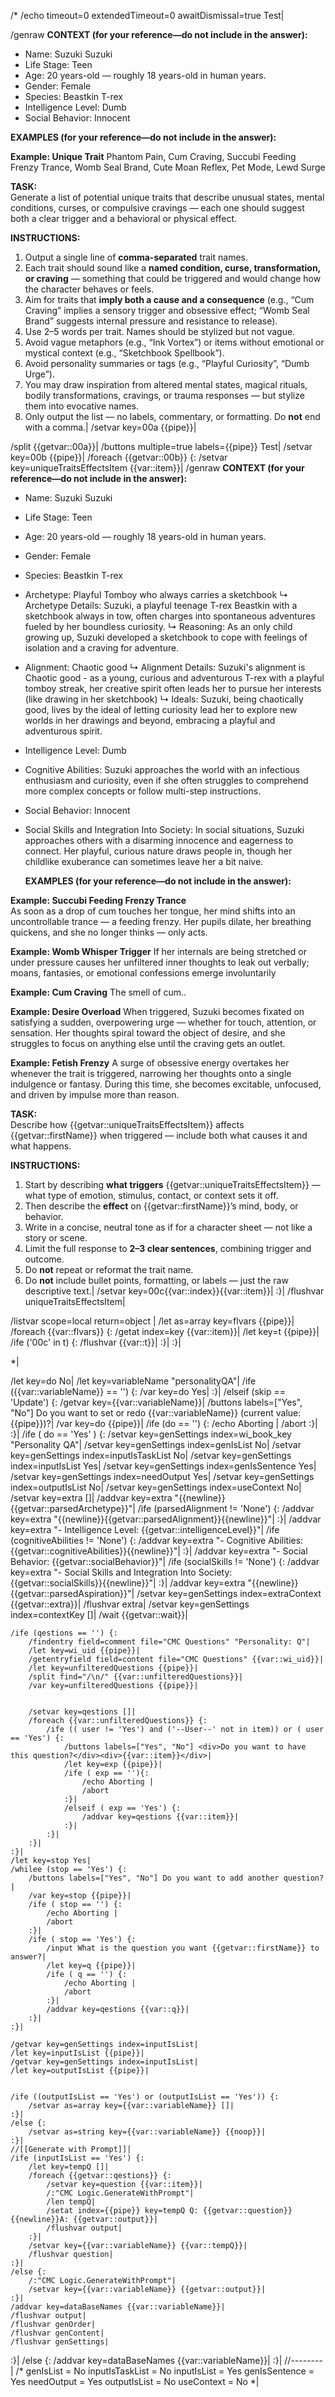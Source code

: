 /*
/echo timeout=0 extendedTimeout=0 awaitDismissal=true Test|

/genraw **CONTEXT (for your reference—do not include in the answer):**
- Name: Suzuki Suzuki
- Life Stage: Teen
- Age: 20 years-old — roughly 18 years-old in human years.
- Gender: Female
- Species: Beastkin T-rex
- Intelligence Level: Dumb
- Social Behavior: Innocent

**EXAMPLES (for your reference—do not include in the answer):**

**Example: Unique Trait**
Phantom Pain, Cum Craving, Succubi Feeding Frenzy Trance, Womb Seal Brand, Cute Moan Reflex, Pet Mode, Lewd Surge

**TASK:**  
Generate a list of potential unique traits that describe unusual states, mental conditions, curses, or compulsive cravings — each one should suggest both a clear trigger and a behavioral or physical effect.

**INSTRUCTIONS:**  
1. Output a single line of **comma-separated** trait names.  
2. Each trait should sound like a **named condition, curse, transformation, or craving** — something that could be triggered and would change how the character behaves or feels.  
3. Aim for traits that **imply both a cause and a consequence** (e.g., “Cum Craving” implies a sensory trigger and obsessive effect; “Womb Seal Brand” suggests internal pressure and resistance to release).  
4. Use 2–5 words per trait. Names should be stylized but not vague.  
5. Avoid vague metaphors (e.g., “Ink Vortex”) or items without emotional or mystical context (e.g., “Sketchbook Spellbook”).  
6. Avoid personality summaries or tags (e.g., “Playful Curiosity”, “Dumb Urge”).  
7. You may draw inspiration from altered mental states, magical rituals, bodily transformations, cravings, or trauma responses — but stylize them into evocative names.  
8. Only output the list — no labels, commentary, or formatting. Do **not** end with a comma.|
/setvar key=00a {{pipe}}|

/split {{getvar::00a}}|
/buttons multiple=true labels={{pipe}} Test|
/setvar key=00b {{pipe}}|
/foreach {{getvar::00b}} {:
	/setvar key=uniqueTraitsEffectsItem {{var::item}}|
	/genraw **CONTEXT (for your reference—do not include in the answer):**
- Name: Suzuki Suzuki
- Life Stage: Teen
- Age: 20 years-old — roughly 18 years-old in human years.
- Gender: Female
- Species: Beastkin T-rex

- Archetype: Playful Tomboy who always carries a sketchbook
  ↳ Archetype Details: Suzuki, a playful teenage T-rex Beastkin with a sketchbook always in tow, often charges into spontaneous adventures fueled by her boundless curiosity.
  ↳ Reasoning: As an only child growing up, Suzuki developed a sketchbook to cope with feelings of isolation and a craving for adventure.

- Alignment: Chaotic good
  ↳ Alignment Details: Suzuki's alignment is Chaotic good - as a young, curious and adventurous T-rex with a playful tomboy streak, her creative spirit often leads her to pursue her interests (like drawing in her sketchbook)
  ↳ Ideals: Suzuki, being chaotically good, lives by the ideal of letting curiosity lead her to explore new worlds in her drawings and beyond, embracing a playful and adventurous spirit.

- Intelligence Level: Dumb
- Cognitive Abilities: Suzuki approaches the world with an infectious enthusiasm and curiosity, even if she often struggles to comprehend more complex concepts or follow multi-step instructions.

- Social Behavior: Innocent
- Social Skills and Integration Into Society: In social situations, Suzuki approaches others with a disarming innocence and eagerness to connect. Her playful, curious nature draws people in, though her childlike exuberance can sometimes leave her a bit naive.
  
  **EXAMPLES (for your reference—do not include in the answer):**

**Example: Succubi Feeding Frenzy Trance**  
As soon as a drop of cum touches her tongue, her mind shifts into an uncontrollable trance — a feeding frenzy. Her pupils dilate, her breathing quickens, and she no longer thinks — only acts.  

**Example: Womb Whisper Trigger**
If her internals are being stretched or under pressure causes her unfiltered inner thoughts to leak out verbally; moans, fantasies, or emotional confessions emerge involuntarily

**Example: Cum Craving**
The smell of cum..

**Example: Desire Overload**
When triggered, Suzuki becomes fixated on satisfying a sudden, overpowering urge — whether for touch, attention, or sensation. Her thoughts spiral toward the object of desire, and she struggles to focus on anything else until the craving gets an outlet.

**Example: Fetish Frenzy**
A surge of obsessive energy overtakes her whenever the trait is triggered, narrowing her thoughts onto a single indulgence or fantasy. During this time, she becomes excitable, unfocused, and driven by impulse more than reason.

**TASK:**  
Describe how {{getvar::uniqueTraitsEffectsItem}} affects {{getvar::firstName}} when triggered — include both what causes it and what happens.

**INSTRUCTIONS:**  
1. Start by describing **what triggers** {{getvar::uniqueTraitsEffectsItem}} — what type of emotion, stimulus, contact, or context sets it off.  
2. Then describe the **effect** on {{getvar::firstName}}’s mind, body, or behavior.  
3. Write in a concise, neutral tone as if for a character sheet — not like a story or scene.  
4. Limit the full response to **2–3 clear sentences**, combining trigger and outcome.  
5. Do **not** repeat or reformat the trait name.   
6. Do **not** include bullet points, formatting, or labels — just the raw descriptive text.|
/setvar key=00c{{var::index}}{{var::item}}|
:}|
/flushvar uniqueTraitsEffectsItem|

/listvar scope=local return=object |
/let as=array key=flvars {{pipe}}|
/foreach {{var::flvars}} {:
	/getat index=key {{var::item}}|
	/let key=t {{pipe}}|
	/ife ('00c' in t) {:
		/flushvar {{var::t}}|
	:}|
:}|


*|


/let key=do No|
/let key=variableName "personalityQA"|
/ife ({{var::variableName}} == '') {:
    /var key=do Yes|
:}|
/elseif (skip == 'Update') {:
    /getvar key={{var::variableName}}|
    /buttons labels=["Yes", "No"] Do you want to set or redo {{var::variableName}} (current value: {{pipe}})?|
    /var key=do {{pipe}}|
    /ife (do == '') {:
        /echo Aborting |
        /abort
    :}|
:}|
/ife ( do == 'Yes' ) {:
	/setvar key=genSettings index=wi_book_key "Personality QA"|
	/setvar key=genSettings index=genIsList No|
	/setvar key=genSettings index=inputIsTaskList No|
	/setvar key=genSettings index=inputIsList Yes|
	/setvar key=genSettings index=genIsSentence Yes|
	/setvar key=genSettings index=needOutput Yes|
	/setvar key=genSettings index=outputIsList No|
	/setvar key=genSettings index=useContext No|
	/setvar key=extra []|
	/addvar key=extra "{{newline}}{{getvar::parsedArchetype}}"|
	/ife (parsedAlignment != 'None') {:
		/addvar key=extra "{{newline}}{{getvar::parsedAlignment}}{{newline}}"|
	:}|
	/addvar key=extra "- Intelligence Level: {{getvar::intelligenceLevel}}"|
	/ife (cognitiveAbilities != 'None') {:
		/addvar key=extra "- Cognitive Abilities: {{getvar::cognitiveAbilities}}{{newline}}"|
	:}|
	/addvar key=extra "- Social Behavior: {{getvar::socialBehavior}}"|
	/ife (socialSkills != 'None') {:
		/addvar key=extra "- Social Skills and Integration Into Society: {{getvar::socialSkills}}{{newline}}"|
	:}|
	/addvar key=extra "{{newline}}{{getvar::parsedAspiration}}"|
	/setvar key=genSettings index=extraContext {{getvar::extra}}|
	/flushvar extra|
	/setvar key=genSettings index=contextKey []|
	/wait {{getvar::wait}}|
	
	
	/ife (qestions == '') {: 
		/findentry field=comment file="CMC Questions" "Personality: Q"|
		/let key=wi_uid {{pipe}}|
		/getentryfield field=content file="CMC Questions" {{var::wi_uid}}|
		/let key=unfilteredQuestions {{pipe}}|
		/split find="/\n/" {{var::unfilteredQuestions}}|
		/var key=unfilteredQuestions {{pipe}}|
	
	
		/setvar key=qestions []|
		/foreach {{var::unfilteredQuestions}} {:
			/ife (( user != 'Yes') and ('--User--' not in item)) or ( user == 'Yes') {:
				/buttons labels=["Yes", "No"] <div>Do you want to have this question?</div><div>{{var::item}}</div>|
				/let key=exp {{pipe}}|
				/ife ( exp == ''){:
					/echo Aborting |
					/abort
				:}|
				/elseif ( exp == 'Yes') {:
					/addvar key=qestions {{var::item}}|
				:}|
			:}| 
		:}|
	:}|
	/let key=stop Yes|
	/whilee (stop == 'Yes') {:
		/buttons labels=["Yes", "No"] Do you want to add another question?|
		/var key=stop {{pipe}}|
		/ife ( stop == '') {:
			/echo Aborting |
			/abort
		:}|
		/ife ( stop == 'Yes') {:
			/input What is the question you want {{getvar::firstName}} to answer?|
			/let key=q {{pipe}}|
			/ife ( q == '') {:
				/echo Aborting |
				/abort
			:}|
			/addvar key=qestions {{var::q}}|
		:}|
	:}|
	
	/getvar key=genSettings index=inputIsList|
	/let key=inputIsList {{pipe}}|
	/getvar key=genSettings index=inputIsList|
	/let key=outputIsList {{pipe}}|
	
	
	/ife ((outputIsList == 'Yes') or (outputIsList == 'Yes')) {:
		/setvar as=array key={{var::variableName}} []|
	:}|
	/else {:
		/setvar as=string key={{var::variableName}} {{noop}}|
	:}|
	//[[Generate with Prompt]]|
	/ife (inputIsList == 'Yes') {:
		/let key=tempQ []|
		/foreach {{getvar::qestions}} {:
			/setvar key=question {{var::item}}|
			/:"CMC Logic.GenerateWithPrompt"|
			/len tempQ|
			/setat index={{pipe}} key=tempQ Q: {{getvar::question}}{{newline}}A: {{getvar::output}}|
			/flushvar output|
		:}|
		/setvar key={{var::variableName}} {{var::tempQ}}|
		/flushvar question|
	:}|
	/else {:
		/:"CMC Logic.GenerateWithPrompt"|
		/setvar key={{var::variableName}} {{getvar::output}}|
	:}|
	/addvar key=dataBaseNames {{var::variableName}}|
	/flushvar output|
	/flushvar genOrder|
	/flushvar genContent|
	/flushvar genSettings|
:}|
/else {:
	/addvar key=dataBaseNames {{var::variableName}}|
:}|
//--------|
/*
genIsList = No
inputIsTaskList = No
inputIsList = Yes
genIsSentence = Yes
needOutput = Yes
outputIsList = No
useContext = No
*|